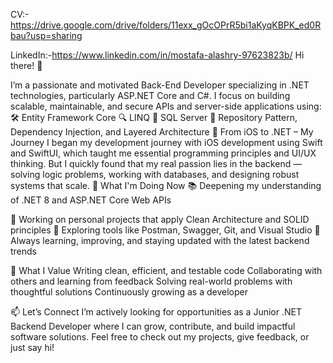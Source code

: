 CV:- https://drive.google.com/drive/folders/11exx_gOcOPrR5bi1aKyqKBPK_ed0Rbau?usp=sharing

LinkedIn:-https://www.linkedin.com/in/mostafa-alashry-97623823b/
Hi there! 👋

I’m a passionate and motivated Back-End Developer specializing in .NET technologies, particularly ASP.NET Core and C#. I focus on building scalable, maintainable, and secure APIs and server-side applications using:
🛠️ Entity Framework Core
🔍 LINQ
🧩 SQL Server
🧱 Repository Pattern, Dependency Injection, and Layered Architecture
📱 From iOS to .NET – My Journey
I began my development journey with iOS development using Swift and SwiftUI, which taught me essential programming principles and UI/UX thinking. But I quickly found that my real passion lies in the backend — solving logic problems, working with databases, and designing robust systems that scale.
🚀 What I'm Doing Now
📚 Deepening my understanding of .NET 8 and ASP.NET Core Web APIs

🔄 Working on personal projects that apply Clean Architecture and SOLID principles
🧪 Exploring tools like Postman, Swagger, Git, and Visual Studio
🧠 Always learning, improving, and staying updated with the latest backend trends

🌟 What I Value
Writing clean, efficient, and testable code
Collaborating with others and learning from feedback
Solving real-world problems with thoughtful solutions
Continuously growing as a developer

📫 Let’s Connect
I’m actively looking for opportunities as a Junior .NET Backend Developer where I can grow, contribute, and build impactful software solutions.
Feel free to check out my projects, give feedback, or just say hi!




